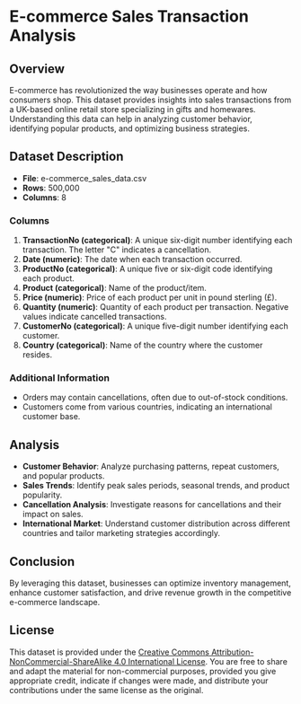 # E-commerce Sales Transaction Analysis

## Overview
E-commerce has revolutionized the way businesses operate and how consumers shop. This dataset provides insights into sales transactions from a UK-based online retail store specializing in gifts and homewares. Understanding this data can help in analyzing customer behavior, identifying popular products, and optimizing business strategies.

## Dataset Description
- **File**: e-commerce_sales_data.csv
- **Rows**: 500,000
- **Columns**: 8

### Columns
1. **TransactionNo (categorical)**: A unique six-digit number identifying each transaction. The letter "C" indicates a cancellation.
2. **Date (numeric)**: The date when each transaction occurred.
3. **ProductNo (categorical)**: A unique five or six-digit code identifying each product.
4. **Product (categorical)**: Name of the product/item.
5. **Price (numeric)**: Price of each product per unit in pound sterling (£).
6. **Quantity (numeric)**: Quantity of each product per transaction. Negative values indicate cancelled transactions.
7. **CustomerNo (categorical)**: A unique five-digit number identifying each customer.
8. **Country (categorical)**: Name of the country where the customer resides.

### Additional Information
- Orders may contain cancellations, often due to out-of-stock conditions.
- Customers come from various countries, indicating an international customer base.

## Analysis
- **Customer Behavior**: Analyze purchasing patterns, repeat customers, and popular products.
- **Sales Trends**: Identify peak sales periods, seasonal trends, and product popularity.
- **Cancellation Analysis**: Investigate reasons for cancellations and their impact on sales.
- **International Market**: Understand customer distribution across different countries and tailor marketing strategies accordingly.

## Conclusion
By leveraging this dataset, businesses can optimize inventory management, enhance customer satisfaction, and drive revenue growth in the competitive e-commerce landscape.

## License
This dataset is provided under the [Creative Commons Attribution-NonCommercial-ShareAlike 4.0 International License](https://creativecommons.org/licenses/by-nc-sa/4.0/). You are free to share and adapt the material for non-commercial purposes, provided you give appropriate credit, indicate if changes were made, and distribute your contributions under the same license as the original.
